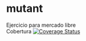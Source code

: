 # mutant
Ejercicio para mercado libre <br>
Cobertura <a href='https://coveralls.io/github/dmaclin/mutant?branch=master'><img src='https://coveralls.io/repos/github/dmaclin/mutant/badge.svg?branch=master' alt='Coverage Status' /></a>
